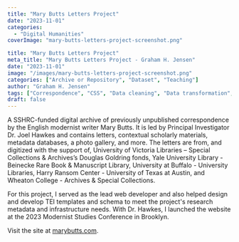 ```yaml
---
title: "Mary Butts Letters Project"
date: "2023-11-01"
categories: 
  - "Digital Humanities"
coverImage: "mary-butts-letters-project-screenshot.png"

title: "Mary Butts Letters Project"
meta_title: "Mary Butts Letters Project - Graham H. Jensen"
date: "2023-11-01"
image: "/images/mary-butts-letters-project-screenshot.png"
categories: ["Archive or Repository", "Dataset", "Teaching"]
author: "Graham H. Jensen"
tags: ["Correspondence", "CSS", "Data cleaning", "Data transformation", "Digitization", "English literature", "Graphic design", "HTML", "JavaScript", "Modernism", "Networks", "OpenRefine", "TEI", "Web design"]
draft: false
---
```


A SSHRC-funded digital archive of previously unpublished correspondence by the English modernist writer Mary Butts. It is led by Principal Investigator Dr. Joel Hawkes and contains letters, contextual scholarly materials, metadata databases, a photo gallery, and more. The letters are from, and digitized with the support of, University of Victoria Libraries – Special Collections & Archives’s Douglas Goldring fonds, Yale University Library - Beinecke Rare Book & Manuscript Library, University at Buffalo - University Libraries, Harry Ransom Center - University of Texas at Austin, and Wheaton College - Archives & Special Collections.

For this project, I served as the lead web developer and also helped design and develop TEI templates and schema to meet the project's research metadata and infrastructure needs. With Dr. Hawkes, I launched the website at the 2023 Modernist Studies Conference in Brooklyn.

Visit the site at [marybutts.com](https://www.marybutts.com/).

